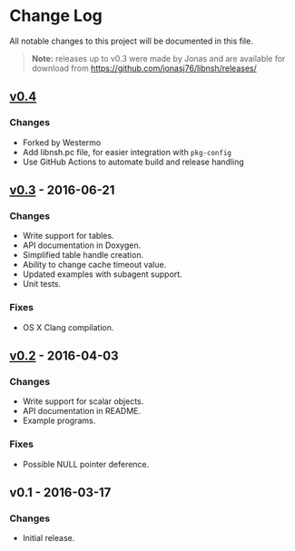 Change Log
==========

All notable changes to this project will be documented in this file.

> **Note:** releases up to v0.3 were made by Jonas and are available for
>           download from https://github.com/jonasj76/libnsh/releases/

[v0.4][UNRELEASED]
------------------

### Changes
- Forked by Westermo
- Add libnsh.pc file, for easier integration with `pkg-config`
- Use GitHub Actions to automate build and release handling


[v0.3][] - 2016-06-21
---------------------

### Changes
- Write support for tables.
- API documentation in Doxygen.
- Simplified table handle creation.
- Ability to change cache timeout value.
- Updated examples with subagent support.
- Unit tests.

### Fixes
- OS X Clang compilation.


[v0.2][] - 2016-04-03
---------------------

### Changes
- Write support for scalar objects.
- API documentation in README.
- Example programs.

### Fixes
- Possible NULL pointer deference.


v0.1 - 2016-03-17
-----------------

### Changes
- Initial release.

[UNRELEASED]: https://github.com/jonasj76/libnsh/compare/v0.3...HEAD
[v0.4]: https://github.com/jonasj76/libnsh/compare/v0.3...v0.4
[v0.3]: https://github.com/jonasj76/libnsh/compare/v0.2...v0.3
[v0.2]: https://github.com/jonasj76/libnsh/compare/v0.1...v0.2
